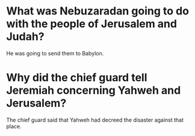 # What was Nebuzaradan going to do with the people of Jerusalem and Judah?

He was going to send them to Babylon.

# Why did the chief guard tell Jeremiah concerning Yahweh and Jerusalem?

The chief guard said that Yahweh had decreed the disaster against that place.
